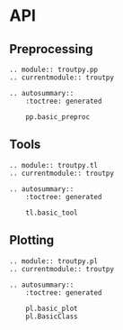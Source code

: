 # API

## Preprocessing

```{eval-rst}
.. module:: troutpy.pp
.. currentmodule:: troutpy

.. autosummary::
    :toctree: generated

    pp.basic_preproc
```

## Tools

```{eval-rst}
.. module:: troutpy.tl
.. currentmodule:: troutpy

.. autosummary::
    :toctree: generated

    tl.basic_tool
```

## Plotting

```{eval-rst}
.. module:: troutpy.pl
.. currentmodule:: troutpy

.. autosummary::
    :toctree: generated

    pl.basic_plot
    pl.BasicClass
```
